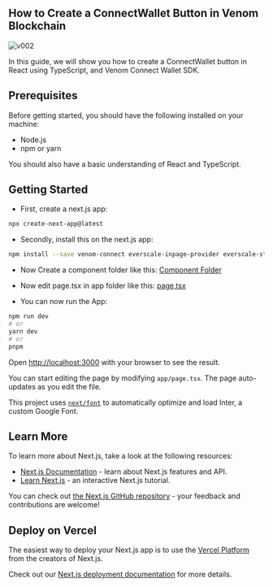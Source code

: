 ## How to Create a ConnectWallet Button in Venom Blockchain 
![v002](https://github.com/BernardOnuh/connectwallet-tsx/assets/114490070/6f2c65bc-8a2b-45b5-800f-748fd4eafb11)

In this guide, we will show you how to create a ConnectWallet button in React using TypeScript, and Venom Connect Wallet SDK.

## Prerequisites
Before getting started, you should have the following installed on your machine:

- Node.js
- npm or yarn

You should also have a basic understanding of React and TypeScript.

## Getting Started

- First, create a next.js app:

```bash
npx create-next-app@latest
```
- Secondly, install this on the next.js app:

```bash
npm install --save venom-connect everscale-inpage-provider everscale-standalone-client
```
- Now Create a component folder like this:
[Component Folder](https://github.com/BernardOnuh/connectwallet-tsx/tree/main/src/app/components)

- Now edit page.tsx in app folder like this:
[page,tsx](https://github.com/BernardOnuh/connectwallet-tsx/blob/main/src/app/page.tsx)

- You can now run the App:

```bash
npm run dev
# or
yarn dev
# or
pnpm
```


Open [http://localhost:3000](http://localhost:3000) with your browser to see the result.

You can start editing the page by modifying `app/page.tsx`. The page auto-updates as you edit the file.

This project uses [`next/font`](https://nextjs.org/docs/basic-features/font-optimization) to automatically optimize and load Inter, a custom Google Font.

## Learn More

To learn more about Next.js, take a look at the following resources:

- [Next.js Documentation](https://nextjs.org/docs) - learn about Next.js features and API.
- [Learn Next.js](https://nextjs.org/learn) - an interactive Next.js tutorial.

You can check out [the Next.js GitHub repository](https://github.com/vercel/next.js/) - your feedback and contributions are welcome!

## Deploy on Vercel

The easiest way to deploy your Next.js app is to use the [Vercel Platform](https://vercel.com/new?utm_medium=default-template&filter=next.js&utm_source=create-next-app&utm_campaign=create-next-app-readme) from the creators of Next.js.

Check out our [Next.js deployment documentation](https://nextjs.org/docs/deployment) for more details.
